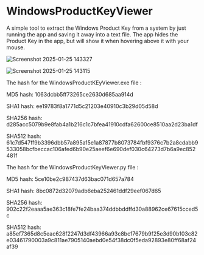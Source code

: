 # WindowsProductKeyViewer

A simple tool to extract the Windows Product Key from a system by just running the app and saving it away into a text file.
The app hides the Product Key in the app, but will show it when hovering above it with your mouse.


![Screenshot 2025-01-25 143327](https://github.com/user-attachments/assets/0c22f4dd-077a-4f10-8b96-2482626a58da)

![Screenshot 2025-01-25 143115](https://github.com/user-attachments/assets/929c7380-a433-4257-906f-563ade09f839)

The hash for the WindowsProductKEyViewer.exe file :

MD5 hash: 1063dcbb5ff73265ce2630d685aa914d

SHA1 hash: ee19783f8a1771d5c21203e40910c3b29d05d58d

SHA256 hash: d285acc5079b9e8fab4a1b216c1c7bfea41910cdfa62600ce8510aa2d23ba1df

SHA512 hash: 61c7d547ff9b3396dbb57a895a15e1a87877b8073784fbf9376c7b2a8cdabb9533058bcfbeccac106afed6b90e25aeef6e690def030c64273d7b6a9ec852481f

The hash for the WindowsProductKeyViewer.py file :

MD5 hash: 5ce10be2c987437d63bac071d657a784

SHA1 hash: 8bc0872d32079adb6eba252461ddf29eef067d65

SHA256 hash: 902c22f2eaaa5ae363c18fe7fe24baa374ddbbddffd30a88962ce67615cced5c

SHA512 hash: a85ef7365d8c5eac628f2247d3df43966a93c8bc17679b9f25e3d90b103c82e03461790003a9c811ae7905140aebd0e54f38dc0f5eda92893e80ff68af24af39


